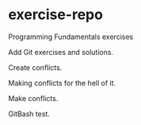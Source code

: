 # exercise-repo
Programming Fundamentals exercises

Add Git exercises and solutions.

Create conflicts.


Making conflicts for the hell of it.

Make conflicts.

GitBash test.


